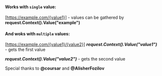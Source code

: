 #### Works with **`single`** value:

[https://example.com/{value1}] - values can be gathered by **request.Context().Value("example")**

#### And woks with **`multiple`** values:

[https://example.com/{value1}/{value2}]
**_request.Context().Value("value1")_** - gets the first value

**_request.Context().Value("value2")_** - gets the second value

Special thanks to **@coursar** and **@AlisherFozilov**